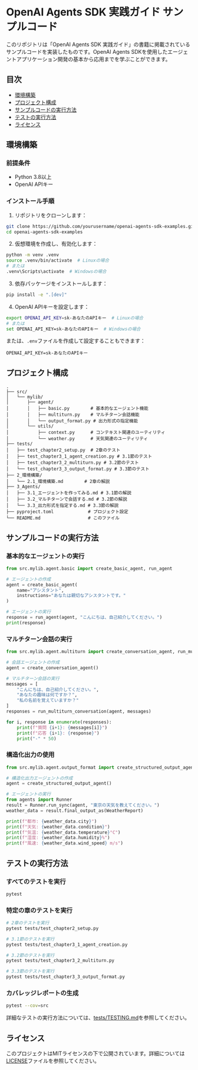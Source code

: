 # OpenAI Agents SDK 実践ガイド サンプルコード

このリポジトリは「OpenAI Agents SDK 実践ガイド」の書籍に掲載されているサンプルコードを実装したものです。OpenAI Agents SDKを使用したエージェントアプリケーション開発の基本から応用までを学ぶことができます。

## 目次

- [環境構築](#環境構築)
- [プロジェクト構成](#プロジェクト構成)
- [サンプルコードの実行方法](#サンプルコードの実行方法)
- [テストの実行方法](#テストの実行方法)
- [ライセンス](#ライセンス)

## 環境構築

### 前提条件

- Python 3.8以上
- OpenAI APIキー

### インストール手順

1. リポジトリをクローンします：

```bash
git clone https://github.com/yourusername/openai-agents-sdk-examples.git
cd openai-agents-sdk-examples
```

2. 仮想環境を作成し、有効化します：

```bash
python -m venv .venv
source .venv/bin/activate  # Linuxの場合
# または
.venv\Scripts\activate  # Windowsの場合
```

3. 依存パッケージをインストールします：

```bash
pip install -e ".[dev]"
```

4. OpenAI APIキーを設定します：

```bash
export OPENAI_API_KEY=sk-あなたのAPIキー  # Linuxの場合
# または
set OPENAI_API_KEY=sk-あなたのAPIキー  # Windowsの場合
```

または、`.env`ファイルを作成して設定することもできます：

```
OPENAI_API_KEY=sk-あなたのAPIキー
```

## プロジェクト構成

```
.
├── src/
│   └── mylib/
│       ├── agent/
│       │   ├── basic.py        # 基本的なエージェント機能
│       │   ├── multiturn.py    # マルチターン会話機能
│       │   └── output_format.py # 出力形式の指定機能
│       └── utils/
│           ├── context.py      # コンテキスト関連のユーティリティ
│           └── weather.py      # 天気関連のユーティリティ
├── tests/
│   ├── test_chapter2_setup.py  # 2章のテスト
│   ├── test_chapter3_1_agent_creation.py # 3.1節のテスト
│   ├── test_chapter3_2_multiturn.py # 3.2節のテスト
│   └── test_chapter3_3_output_format.py # 3.3節のテスト
├── 2_環境構築/
│   └── 2.1_環境構築.md        # 2章の解説
├── 3_Agents/
│   ├── 3.1_エージェントを作ってみる.md # 3.1節の解説
│   ├── 3.2_マルチターンで会話する.md # 3.2節の解説
│   └── 3.3_出力形式を指定する.md # 3.3節の解説
├── pyproject.toml             # プロジェクト設定
└── README.md                  # このファイル
```

## サンプルコードの実行方法

### 基本的なエージェントの実行

```python
from src.mylib.agent.basic import create_basic_agent, run_agent

# エージェントの作成
agent = create_basic_agent(
    name="アシスタント",
    instructions="あなたは親切なアシスタントです。"
)

# エージェントの実行
response = run_agent(agent, "こんにちは、自己紹介してください。")
print(response)
```

### マルチターン会話の実行

```python
from src.mylib.agent.multiturn import create_conversation_agent, run_multiturn_conversation

# 会話エージェントの作成
agent = create_conversation_agent()

# マルチターン会話の実行
messages = [
    "こんにちは、自己紹介してください。",
    "あなたの趣味は何ですか？",
    "私の名前を覚えていますか？"
]
responses = run_multiturn_conversation(agent, messages)

for i, response in enumerate(responses):
    print(f"質問 {i+1}: {messages[i]}")
    print(f"応答 {i+1}: {response}")
    print("-" * 50)
```

### 構造化出力の使用

```python
from src.mylib.agent.output_format import create_structured_output_agent, WeatherReport

# 構造化出力エージェントの作成
agent = create_structured_output_agent()

# エージェントの実行
from agents import Runner
result = Runner.run_sync(agent, "東京の天気を教えてください。")
weather_data = result.final_output_as(WeatherReport)

print(f"都市: {weather_data.city}")
print(f"天気: {weather_data.condition}")
print(f"気温: {weather_data.temperature}°C")
print(f"湿度: {weather_data.humidity}%")
print(f"風速: {weather_data.wind_speed} m/s")
```

## テストの実行方法

### すべてのテストを実行

```bash
pytest
```

### 特定の章のテストを実行

```bash
# 2章のテストを実行
pytest tests/test_chapter2_setup.py

# 3.1節のテストを実行
pytest tests/test_chapter3_1_agent_creation.py

# 3.2節のテストを実行
pytest tests/test_chapter3_2_multiturn.py

# 3.3節のテストを実行
pytest tests/test_chapter3_3_output_format.py
```

### カバレッジレポートの生成

```bash
pytest --cov=src
```

詳細なテストの実行方法については、[tests/TESTING.md](tests/TESTING.md)を参照してください。

## ライセンス

このプロジェクトはMITライセンスの下で公開されています。詳細については[LICENSE](LICENSE)ファイルを参照してください。